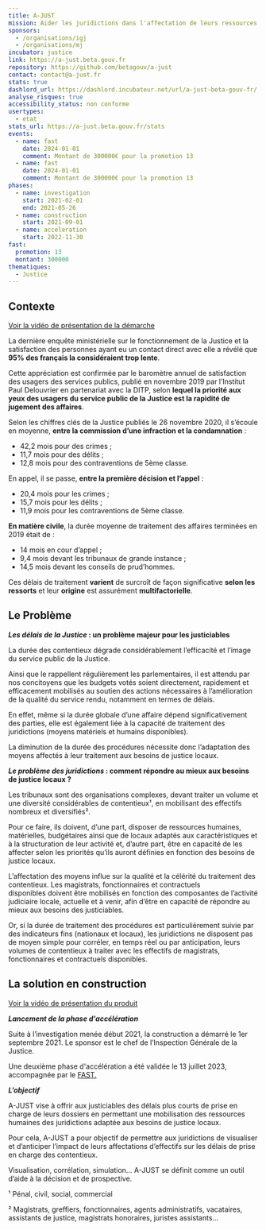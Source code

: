 ```yaml
---
title: A-JUST
mission: Aider les juridictions dans l'affectation de leurs ressources humaines pour réduire les délais de justice.
sponsors:
  - /organisations/igj
  - /organisations/mj
incubator: justice
link: https://a-just.beta.gouv.fr
repository: https://github.com/betagouv/a-just
contact: contact@a-just.fr
stats: true
dashlord_url: https://dashlord.incubateur.net/url/a-just-beta-gouv-fr/
analyse_risques: true
accessibility_status: non conforme
usertypes:
  - etat
stats_url: https://a-just.beta.gouv.fr/stats
events:
  - name: fast
    date: 2024-01-01
    comment: Montant de 300000€ pour la promotion 13
  - name: fast
    date: 2024-01-01
    comment: Montant de 300000€ pour la promotion 13
phases:
  - name: investigation
    start: 2021-02-01
    end: 2021-05-26
  - name: construction
    start: 2021-09-01
  - name: acceleration
    start: 2022-11-30
fast:
  promotion: 13
  montant: 300000
thematiques:
  - Justice
---
```

<!--StartFragment-->

## **Contexte**

[Voir la vidéo de présentation de la démarche](https://vimeo.com/788314426)

La dernière enquête ministérielle sur le fonctionnement de la Justice et la satisfaction des personnes ayant eu un contact direct avec elle a révélé que **95% des français la considéraient trop lente**.

Cette appréciation est confirmée par le baromètre annuel de satisfaction des usagers des services publics, publié en novembre 2019 par l’Institut Paul Delouvrier en partenariat avec la DITP, selon **lequel la priorité aux yeux des usagers du service public de la Justice est la rapidité de jugement des affaires**.

Selon les chiffres clés de la Justice publiés le 26 novembre 2020, il s’écoule en moyenne, **entre la commission d’une infraction et la condamnation** :

* 42,2 mois pour des crimes ;
* 11,7 mois pour des délits ;
* 12,8 mois pour des contraventions de 5ème classe.

En appel, il se passe, **entre la première décision et l’appel** :

* 20,4 mois pour les crimes ;
* 15,7 mois pour les délits ;
* 11,9 mois pour les contraventions de 5ème classe.

**En matière civile**, la durée moyenne de traitement des affaires terminées en 2019 était de :

* 14 mois en cour d’appel ;
* 9,4 mois devant les tribunaux de grande instance ;
* 14,5 mois devant les conseils de prud’hommes.

Ces délais de traitement **varient** de surcroît de façon significative **selon les ressorts** et leur **origine** est assurément **multifactorielle**.

## **Le Problème**

***Les délais de la Justice* : un problème majeur pour les justiciables**

La durée des contentieux dégrade considérablement l’efficacité et l’image du service public de la Justice.

Ainsi que le rappellent régulièrement les parlementaires, il est attendu par nos concitoyens que les budgets votés soient directement, rapidement et efficacement mobilisés au soutien des actions nécessaires à l’amélioration de la qualité du service rendu, notamment en termes de délais.

En effet, même si la durée globale d’une affaire dépend significativement des parties, elle est également liée à la capacité de traitement des juridictions (moyens matériels et humains disponibles).

La diminution de la durée des procédures nécessite donc l’adaptation des moyens affectés à leur traitement aux besoins de justice locaux.

***Le problème des juridictions* : comment répondre au mieux aux besoins de justice locaux ?**  

Les tribunaux sont des organisations complexes, devant traiter un volume et une diversité considérables de contentieux¹, en mobilisant des effectifs nombreux et diversifiés².

Pour ce faire, ils doivent, d’une part, disposer de ressources humaines, matérielles, budgétaires ainsi que de locaux adaptés aux caractéristiques et à la structuration de leur activité et, d’autre part, être en capacité de les affecter selon les priorités qu’ils auront définies en fonction des besoins de justice locaux.

L’affectation des moyens influe sur la qualité et la célérité du traitement des contentieux. Les magistrats, fonctionnaires et contractuels disponibles doivent être mobilisés en fonction des composantes de l’activité judiciaire locale, actuelle et à venir, afin d‘être en capacité de répondre au mieux aux besoins des justiciables.

Or, si la durée de traitement des procédures est particulièrement suivie par des indicateurs fins (nationaux et locaux), les juridictions ne disposent pas de moyen simple pour corréler, en temps réel ou par anticipation, leurs volumes de contentieux à traiter avec les effectifs de  magistrats, fonctionnaires et contractuels disponibles.

## **La solution en construction**

[Voir la vidéo de présentation du produit](https://vimeo.com/788716513)

***Lancement de la phase d'accélération***

Suite à l’investigation menée début 2021, la construction a démarré le 1er septembre 2021. Le sponsor est le chef de l’Inspection Générale de la Justice.

Une deuxième phase d'accélération a été validée le 13 juillet 2023, accompagnée par le [FAST.](https://beta.gouv.fr/fast/)

***L’objectif***

A-JUST vise à offrir aux justiciables des délais plus courts de prise en charge de leurs dossiers en permettant une mobilisation  des ressources humaines des juridictions adaptée aux besoins de justice locaux.

Pour cela, A-JUST a pour objectif de permettre aux juridictions de visualiser et d’anticiper l’impact de leurs affectations d’effectifs sur les délais de prise en charge des contentieux.

Visualisation, corrélation, simulation… A-JUST se définit comme un outil  d’aide à la décision et de prospective.


¹ Pénal, civil, social, commercial

² Magistrats, greffiers, fonctionnaires, agents administratifs, vacataires, assistants de justice, magistrats honoraires, juristes assistants…

<!--EndFragment-->